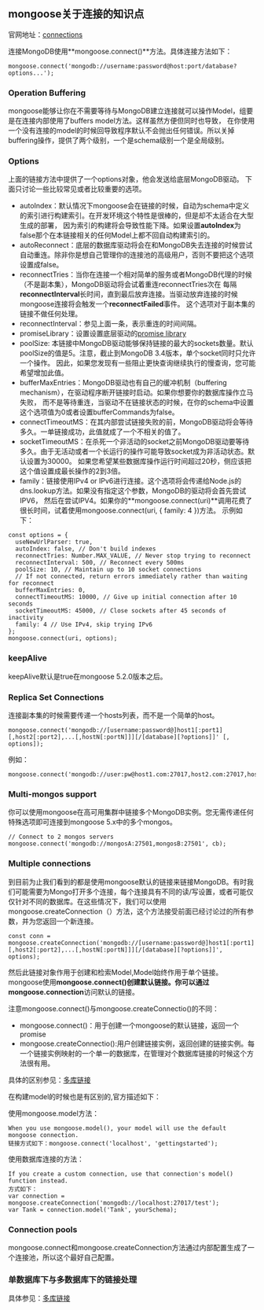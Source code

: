 ## mongoose关于连接的知识点
官网地址：[connections](https://mongoosejs.com/docs/connections.html)

连接MongoDB使用**mongoose.connect()**方法。具体连接方法如下：
```
mongoose.connect('mongodb://username:password@host:port/database?options...');
```
### Operation Buffering
mongoose能够让你在不需要等待与MongoDB建立连接就可以操作Model，组要是在连接内部使用了buffers model方法。这样虽然方便但同时也导致，
在你使用一个没有连接的model的时候回导致程序默认不会抛出任何错误。所以关掉buffering操作，提供了两个级别，一个是schema级别一个是全局级别。

### Options
上面的链接方法中提供了一个options对象，他会发送给底层MongoDB驱动。
下面只讨论一些比较常见或者比较重要的选项。
* autoIndex：默认情况下mongoose会在链接的时候，自动为schema中定义的索引进行构建索引。在开发环境这个特性是很棒的，但是却不太适合在大型生成的部署，
因为索引的构建将会导致性能下降。如果设置**autoIndex**为false那个在本链接相关的任何Model上都不回自动构建索引的。
* autoReconnect：底层的数据库驱动将会在和MongoDB失去连接的时候尝试自动重连。除非你是想自己管理你的连接池的高级用户，否则不要把这个选项设置成false。
* reconnectTries：当你在连接一个相对简单的服务或者MongoDB代理的时候（不是副本集），MongoDB驱动将会试着重连reconnectTries次在
每隔**reconnectInterval**长时间，直到最后放弃连接。当驱动放弃连接的时候mongoose连接将会触发一个**reconnectFailed**事件。
这个选项对于副本集的链接不做任何处理。
* reconnectInterval：参见上面一条，表示重连的时间间隔。
* promiseLibrary：设置设置底层驱动的[promise library](http://mongodb.github.io/node-mongodb-native/2.1/api/MongoClient.html)
* poolSize: 本链接中MongoDB驱动能够保持链接的最大的sockets数量。默认poolSize的值是5。注意，截止到MongoDB 3.4版本，单个socket同时只允许一个操作。
因此，如果您发现有一些阻止更快查询继续执行的慢查询，您可能希望增加此值。
* bufferMaxEntries：MongoDB驱动也有自己的缓冲机制（buffering mechanism），在驱动程序断开链接时启动。如果你想要你的数据库操作立马失败，
而不是等待重连，当驱动不在链接状态的时候，在你的schema中设置这个选项值为0或者设置bufferCommands为false。
* connectTimeoutMS：在其内部尝试链接失败的前，MongoDB驱动将会等待多久。一单链接成功，此值就成了一个不相关的值了。
* socketTimeoutMS：在杀死一个非活动的socket之前MongoDB驱动要等待多久。由于无活动或者一个长运行的操作可能导致socket成为非活动状态。默认设置为30000。
如果您希望某些数据库操作运行时间超过20秒，侧应该把这个值设置成最长操作的2到3倍。
* family：链接使用IPv4 or IPv6进行连接。这个选项将会传递给Node.js的dns.lookup方法。如果没有指定这个参数，MongoDB的驱动将会首先尝试IPV6，
然后在尝试IPV4。如果你的**mongoose.connect(uri)**调用花费了很长时间，试着使用mongoose.connect(uri, { family: 4 })方法。
示例如下：
```
const options = {
  useNewUrlParser: true,
  autoIndex: false, // Don't build indexes
  reconnectTries: Number.MAX_VALUE, // Never stop trying to reconnect
  reconnectInterval: 500, // Reconnect every 500ms
  poolSize: 10, // Maintain up to 10 socket connections
  // If not connected, return errors immediately rather than waiting for reconnect
  bufferMaxEntries: 0,
  connectTimeoutMS: 10000, // Give up initial connection after 10 seconds
  socketTimeoutMS: 45000, // Close sockets after 45 seconds of inactivity
  family: 4 // Use IPv4, skip trying IPv6
};
mongoose.connect(uri, options);
```
### keepAlive
keepAlive默认是true在mongoose 5.2.0版本之后。
### Replica Set Connections
连接副本集的时候需要传递一个hosts列表，而不是一个简单的host。
```
mongoose.connect('mongodb://[username:password@]host1[:port1][,host2[:port2],...[,hostN[:portN]]][/[database][?options]]' [, options]);
```
例如：
```
mongoose.connect('mongodb://user:pw@host1.com:27017,host2.com:27017,host3.com:27017/testdb');
```
### Multi-mongos support
你可以使用mongoose在高可用集群中链接多个MongoDB实例。您无需传递任何特殊选项即可连接到mongoose 5.x中的多个mongos。
```
// Connect to 2 mongos servers
mongoose.connect('mongodb://mongosA:27501,mongosB:27501', cb);
```
### Multiple connections
到目前为止我们看到的都是使用mongoose默认的链接来链接MongoDB。有时我们可能需要为Mongo打开多个连接，每个连接具有不同的读/写设置，或者可能仅仅针对不同的数据库。在这些情况下，我们可以使用mongoose.createConnection（）方法，这个方法接受前面已经讨论过的所有参数，并为您返回一个新连接。
```
const conn = mongoose.createConnection('mongodb://[username:password@]host1[:port1][,host2[:port2],...[,hostN[:portN]]][/[database][?options]]', options);
```
然后此链接对象作用于创建和检索Model,Model始终作用于单个链接。
mongoose使用**mongoose.connect()**创建默认链接。你可以通过**mongoose.connection**访问默认的链接。

注意mongoose.connect()与mongoose.createConnectio()的不同：
* mongoose.connect()：用于创建一个mongoose的默认链接，返回一个promise
* mongoose.createConnectio():用户创建链接实例，返回创建的链接实例。每一个链接实例映射的一个单一的数据库，在管理对个数据库链接的时候这个方法很有用。

具体的区别参见：[多库链接](https://github.com/weifansym/dbDoc/blob/master/mongodb/mongoose/%E5%A4%9A%E5%BA%93%E9%93%BE%E6%8E%A5.md)

在构建model的时候也是有区别的,官方描述如下：

使用mongoose.model方法：
```
When you use mongoose.model(), your model will use the default mongoose connection.
链接方式如下：mongoose.connect('localhost', 'gettingstarted');
```
使用数据库连接的方法：
```
If you create a custom connection, use that connection's model() function instead.
方式如下：
var connection = mongoose.createConnection('mongodb://localhost:27017/test');
var Tank = connection.model('Tank', yourSchema);
```
### Connection pools
mongoose.connect和mongoose.createConnection方法通过内部配置生成了一个连接池，所以这个最好自己配置。

### 单数据库下与多数据库下的链接处理
具体参见：[多库链接](https://github.com/weifansym/dbDoc/blob/master/mongodb/mongoose/%E5%A4%9A%E5%BA%93%E9%93%BE%E6%8E%A5.md)

